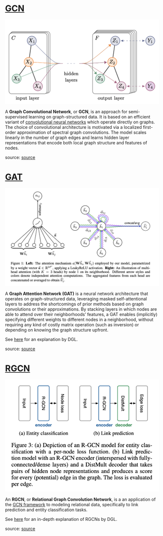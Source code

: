 # [GCN](https://paperswithcode.com/method/gcn)
![](./img/Screen_Shot_2020-05-23_at_4.06.05_PM.png)

A **Graph Convolutional Network**, or **GCN**, is an approach for semi-supervised learning on graph-structured data. It is based on an efficient variant of [convolutional neural networks](https://paperswithcode.com/methods/category/convolutional-neural-networks) which operate directly on graphs. The choice of convolutional architecture is motivated via a localized first-order approximation of spectral graph convolutions. The model scales linearly in the number of graph edges and learns hidden layer representations that encode both local graph structure and features of nodes.

source: [source](http://arxiv.org/abs/1609.02907v4)
# [GAT](https://paperswithcode.com/method/gat)
![](./img/Screen_Shot_2020-07-08_at_7.55.32_PM_vkdDcDx.png)

A **Graph Attention Network (GAT)** is a neural network architecture that operates on graph-structured data, leveraging masked self-attentional layers to address the shortcomings of prior methods based on graph convolutions or their approximations. By stacking layers in which nodes are able to attend over their neighborhoods’ features, a GAT enables (implicitly) specifying different weights to different nodes in a neighborhood, without requiring any kind of costly matrix operation (such as inversion) or depending on knowing the graph structure upfront.

See [here](https://docs.dgl.ai/en/0.4.x/tutorials/models/1_gnn/9_gat.html) for an explanation by DGL.

source: [source](http://arxiv.org/abs/1710.10903v3)
# [RGCN](https://paperswithcode.com/method/rgcn)
![](./img/Screen_Shot_2020-07-08_at_7.50.44_PM_3KVYBZk.png)

An **RGCN**, or **Relational Graph Convolution Network**, is a an application of the [GCN framework](https://paperswithcode.com/method/gcn) to modeling relational data, specifically
to link prediction and entity classification tasks.

See [here](https://docs.dgl.ai/en/0.4.x/tutorials/models/1_gnn/4_rgcn.html) for an in-depth explanation of RGCNs by DGL.

source: [source](http://arxiv.org/abs/1703.06103v4)

